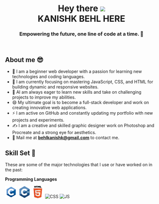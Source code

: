 <h1 align= "center"> Hey there <img src="https://media.giphy.com/media/hvRJCLFzcasrR4ia7z/giphy.gif" width="35px"><br> KANISHK BEHL HERE</h1>

<h3 align="center">Empowering the future, one line of code at a time. 🤩</h3>

<br>

## About me 😎
- 🔭 I am a beginner web developer with a passion for learning new technologies and coding languages.
- 🌱 I am currently focusing on mastering JavaScript, CSS, and HTML for building dynamic and responsive websites.
- 💬 AI am always eager to learn new skills and take on challenging projects to improve my abilities.
- 😄 My ultimate goal is to become a full-stack developer and work on creating innovative web applications.
-  ⚡ I am active on GitHub and constantly updating my portfolio with new projects and experiments.
- ✍️ I am a creative and skilled graphic designer work on Photoshop and Procreate and a strong eye for aesthetics.
- 💌 Mail me at **behlkanishk@gmail.com** to contact me.

## Skill Set :muscle:

These are some of the major technologies that I use or have worked on in the past:

**Programming Languages**

<img title="C" alt="C" width="40px" src="https://raw.githubusercontent.com/github/explore/master/topics/c/c.png">  <img alt="Cpp" title="Cpp" width="40px" src="https://raw.githubusercontent.com/github/explore/master/topics/cpp/cpp.png">  <img alt="HTML" title="HTML5" width="40px" src="https://raw.githubusercontent.com/github/explore/master/topics/html/html.png">  <img alt="CSS" title="CSS3" width="40px" src="https://e1.pngegg.com/pngimages/326/868/png-clipart-css3-badge-blue-and-white-css-icon-thumbnail.png">  <img src="https://w7.pngwing.com/pngs/640/199/png-transparent-javascript-logo-html-javascript-logo-angle-text-rectangle-thumbnail.png" alt="JS" title="JavaScript" width="40px">

